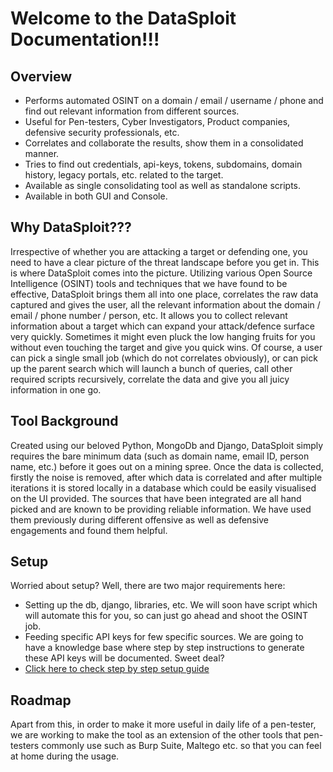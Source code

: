 # Welcome to the DataSploit Documentation!!!
## Overview

* Performs automated OSINT on a domain / email / username / phone and find out relevant information from different sources. 
* Useful for Pen-testers, Cyber Investigators, Product companies, defensive security professionals, etc. 
* Correlates and collaborate the results, show them in a consolidated manner. 
* Tries to find out credentials, api-keys, tokens, subdomains, domain history, legacy portals, etc. related to the target.
* Available as single consolidating tool as well as standalone scripts. 
* Available in both GUI and Console. 

## Why DataSploit???

Irrespective of whether you are attacking a target or defending one, you need to have a clear picture of the threat landscape before you get in. This is where DataSploit comes into the picture. Utilizing various Open Source Intelligence (OSINT) tools and techniques that we have found to be effective, DataSploit brings them all into one place, correlates the raw data captured and gives the user, all the relevant information about the domain / email / phone number / person, etc. It allows you to collect relevant information about a target which can expand your attack/defence surface very quickly. Sometimes it might even pluck the low hanging fruits for you without even touching the target and give you quick wins. Of course, a user can pick a single small job (which do not correlates obviously), or can pick up the parent search which will launch a bunch of queries, call other required scripts recursively, correlate the data and give you all juicy information in one go.

## Tool Background 

Created using our beloved Python, MongoDb and Django, DataSploit simply requires the bare minimum data (such as domain name, email ID, person name, etc.) before it goes out on a mining spree. Once the data is collected, firstly the noise is removed, after which data is correlated and after multiple iterations it is stored locally in a database which could be easily visualised on the UI provided. The sources that have been integrated are all hand picked and are known to be providing reliable information. We have used them previously during different offensive as well as defensive engagements and found them helpful.

## Setup

Worried about setup? Well, there are two major requirements here: 

* Setting up the db, django, libraries, etc. We will soon have script which will automate this for you, so can just go ahead and shoot the OSINT job. 
* Feeding specific API keys for few specific sources. We are going to have a knowledge base where step by step instructions to generate these API keys will be documented. Sweet deal? 
* [Click here to check step by step setup guide](http://datasploit.readthedocs.io/en/latest/setupGuide/)

## Roadmap

Apart from this, in order to make it more useful in daily life of a pen-tester, we are working to make the tool as an extension of the other tools that pen-testers commonly use such as Burp Suite, Maltego etc. so that you can feel at home during the usage.
